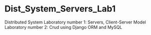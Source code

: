 # Dist_System_Servers_Lab1
Distributed System Laboratory number 1: Servers, Client-Server Model
Laboratory number 2: Crud using Django ORM and MySQL
